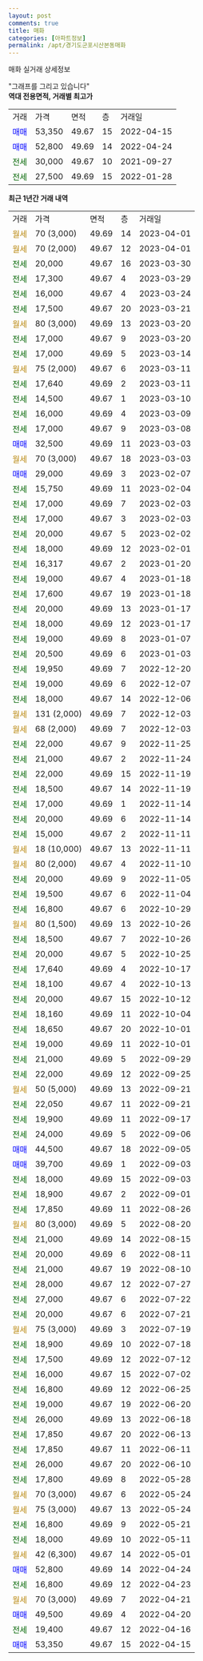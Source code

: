 ```yaml
---
layout: post
comments: true
title: 매화
categories: [아파트정보]
permalink: /apt/경기도군포시산본동매화
---
```


매화 실거래 상세정보

<script type="text/javascript">
  google.charts.load('current', {'packages':['line', 'corechart']});
  google.charts.setOnLoadCallback(drawChart);

  function drawChart() {
    var data = new google.visualization.DataTable();
    data.addColumn('date', '거래일');
    data.addColumn('number', "매매");
    data.addColumn('number', "전세");
    data.addColumn('number', "전매");

    data.addRows([[new Date(Date.parse("2023-04-01")), null, null, null], [new Date(Date.parse("2023-04-01")), null, null, null], [new Date(Date.parse("2023-03-30")), null, 20000, null], [new Date(Date.parse("2023-03-29")), null, 17300, null], [new Date(Date.parse("2023-03-24")), null, 16000, null], [new Date(Date.parse("2023-03-21")), null, 17500, null], [new Date(Date.parse("2023-03-20")), null, null, null], [new Date(Date.parse("2023-03-20")), null, 17000, null], [new Date(Date.parse("2023-03-14")), null, 17000, null], [new Date(Date.parse("2023-03-11")), null, null, null], [new Date(Date.parse("2023-03-11")), null, 17640, null], [new Date(Date.parse("2023-03-10")), null, 14500, null], [new Date(Date.parse("2023-03-09")), null, 16000, null], [new Date(Date.parse("2023-03-08")), null, 17000, null], [new Date(Date.parse("2023-03-03")), 32500, null, null], [new Date(Date.parse("2023-03-03")), null, null, null], [new Date(Date.parse("2023-02-07")), 29000, null, null], [new Date(Date.parse("2023-02-04")), null, 15750, null], [new Date(Date.parse("2023-02-03")), null, 17000, null], [new Date(Date.parse("2023-02-03")), null, 17000, null], [new Date(Date.parse("2023-02-02")), null, 20000, null], [new Date(Date.parse("2023-02-01")), null, 18000, null], [new Date(Date.parse("2023-01-20")), null, 16317, null], [new Date(Date.parse("2023-01-18")), null, 19000, null], [new Date(Date.parse("2023-01-18")), null, 17600, null], [new Date(Date.parse("2023-01-17")), null, 20000, null], [new Date(Date.parse("2023-01-17")), null, 18000, null], [new Date(Date.parse("2023-01-07")), null, 19000, null], [new Date(Date.parse("2023-01-03")), null, 20500, null], [new Date(Date.parse("2022-12-20")), null, 19950, null], [new Date(Date.parse("2022-12-07")), null, 19000, null], [new Date(Date.parse("2022-12-06")), null, 18000, null], [new Date(Date.parse("2022-12-03")), null, null, null], [new Date(Date.parse("2022-12-03")), null, null, null], [new Date(Date.parse("2022-11-25")), null, 22000, null], [new Date(Date.parse("2022-11-24")), null, 21000, null], [new Date(Date.parse("2022-11-19")), null, 22000, null], [new Date(Date.parse("2022-11-19")), null, 18500, null], [new Date(Date.parse("2022-11-14")), null, 17000, null], [new Date(Date.parse("2022-11-14")), null, 20000, null], [new Date(Date.parse("2022-11-11")), null, 15000, null], [new Date(Date.parse("2022-11-11")), null, null, null], [new Date(Date.parse("2022-11-10")), null, null, null], [new Date(Date.parse("2022-11-05")), null, 20000, null], [new Date(Date.parse("2022-11-04")), null, 19500, null], [new Date(Date.parse("2022-10-29")), null, 16800, null], [new Date(Date.parse("2022-10-26")), null, null, null], [new Date(Date.parse("2022-10-26")), null, 18500, null], [new Date(Date.parse("2022-10-25")), null, 20000, null], [new Date(Date.parse("2022-10-17")), null, 17640, null], [new Date(Date.parse("2022-10-13")), null, 18100, null], [new Date(Date.parse("2022-10-12")), null, 20000, null], [new Date(Date.parse("2022-10-04")), null, 18160, null], [new Date(Date.parse("2022-10-01")), null, 18650, null], [new Date(Date.parse("2022-10-01")), null, 19000, null], [new Date(Date.parse("2022-09-29")), null, 21000, null], [new Date(Date.parse("2022-09-25")), null, 22000, null], [new Date(Date.parse("2022-09-21")), null, null, null], [new Date(Date.parse("2022-09-21")), null, 22050, null], [new Date(Date.parse("2022-09-17")), null, 19900, null], [new Date(Date.parse("2022-09-06")), null, 24000, null], [new Date(Date.parse("2022-09-05")), 44500, null, null], [new Date(Date.parse("2022-09-03")), 39700, null, null], [new Date(Date.parse("2022-09-03")), null, 18000, null], [new Date(Date.parse("2022-09-01")), null, 18900, null], [new Date(Date.parse("2022-08-26")), null, 17850, null], [new Date(Date.parse("2022-08-20")), null, null, null], [new Date(Date.parse("2022-08-15")), null, 21000, null], [new Date(Date.parse("2022-08-11")), null, 20000, null], [new Date(Date.parse("2022-08-10")), null, 21000, null], [new Date(Date.parse("2022-07-27")), null, 28000, null], [new Date(Date.parse("2022-07-22")), null, 27000, null], [new Date(Date.parse("2022-07-21")), null, 20000, null], [new Date(Date.parse("2022-07-19")), null, null, null], [new Date(Date.parse("2022-07-18")), null, 18900, null], [new Date(Date.parse("2022-07-12")), null, 17500, null], [new Date(Date.parse("2022-07-02")), null, 16000, null], [new Date(Date.parse("2022-06-25")), null, 16800, null], [new Date(Date.parse("2022-06-20")), null, 19000, null], [new Date(Date.parse("2022-06-18")), null, 26000, null], [new Date(Date.parse("2022-06-13")), null, 17850, null], [new Date(Date.parse("2022-06-11")), null, 17850, null], [new Date(Date.parse("2022-06-10")), null, 26000, null], [new Date(Date.parse("2022-05-28")), null, 17800, null], [new Date(Date.parse("2022-05-24")), null, null, null], [new Date(Date.parse("2022-05-24")), null, null, null], [new Date(Date.parse("2022-05-21")), null, 16800, null], [new Date(Date.parse("2022-05-11")), null, 18000, null], [new Date(Date.parse("2022-05-01")), null, null, null], [new Date(Date.parse("2022-04-24")), 52800, null, null], [new Date(Date.parse("2022-04-23")), null, 16800, null], [new Date(Date.parse("2022-04-21")), null, null, null], [new Date(Date.parse("2022-04-20")), 49500, null, null], [new Date(Date.parse("2022-04-16")), null, 19400, null], [new Date(Date.parse("2022-04-15")), 53350, null, null]]);

    var options = {
      hAxis: {
        format: 'yyyy/MM/dd'
      },    
      lineWidth: 0,
      pointsVisible: true,    
      title: '최근 1년간 유형별 실거래가 분포',
      legend: { position: 'bottom' }
    };

    var formatter = new google.visualization.NumberFormat({pattern:'###,###'} );
    formatter.format(data, 1);
    formatter.format(data, 2);
    
    setTimeout(function() {
        var chart = new google.visualization.LineChart(document.getElementById('columnchart_material'));
        chart.draw(data, (options));
        document.getElementById('loading').style.display = 'none';
    }, 200);
  }
</script>


<div id="loading" style="z-index:20; display: block; margin-left: 0px">"그래프를 그리고 있습니다"</div>
<div id="columnchart_material" style="width: 95%; margin-left: 0px; display: block"></div>
<!-- contents start -->
<b>역대 전용면적, 거래별 최고가</b>
<table class="sortable">
    <tr>
      <td>거래</td>
      <td>가격</td>
      <td>면적</td>
      <td>층</td>
      <td>거래일</td>
    </tr>
        <tr>
          <td><a style="color: blue">매매</a></td>
          <td>53,350</td>
          <td>49.67</td>
          <td>15</td>
          <td>2022-04-15</td>
        </tr>            <tr>
          <td><a style="color: blue">매매</a></td>
          <td>52,800</td>
          <td>49.69</td>
          <td>14</td>
          <td>2022-04-24</td>
        </tr>        
        <tr>
              <td><a style="color: darkgreen">전세</a></td>
              <td>30,000</td>
              <td>49.67</td>
              <td>10</td>
              <td>2021-09-27</td>
            </tr>            <tr>
              <td><a style="color: darkgreen">전세</a></td>
              <td>27,500</td>
              <td>49.69</td>
              <td>15</td>
              <td>2022-01-28</td>
            </tr>        
    
</table>

<b>최근 1년간 거래 내역</b>

<table class="sortable">
    <tr>
      <td>거래</td>
      <td>가격</td>
      <td>면적</td>
      <td>층</td>
      <td>거래일</td>
    </tr>
    <tr>
      <td><a style="color: darkgoldenrod">월세</a></td>
      <td>70 (3,000)</td>
      <td>49.69</td>
      <td>14</td>
      <td>2023-04-01</td>
    </tr>          <tr>
      <td><a style="color: darkgoldenrod">월세</a></td>
      <td>70 (2,000)</td>
      <td>49.67</td>
      <td>12</td>
      <td>2023-04-01</td>
    </tr>          <tr>
      <td><a style="color: darkgreen">전세</a></td>
      <td>20,000</td>
      <td>49.67</td>
      <td>16</td>
      <td>2023-03-30</td>
    </tr>          <tr>
      <td><a style="color: darkgreen">전세</a></td>
      <td>17,300</td>
      <td>49.67</td>
      <td>4</td>
      <td>2023-03-29</td>
    </tr>          <tr>
      <td><a style="color: darkgreen">전세</a></td>
      <td>16,000</td>
      <td>49.67</td>
      <td>4</td>
      <td>2023-03-24</td>
    </tr>          <tr>
      <td><a style="color: darkgreen">전세</a></td>
      <td>17,500</td>
      <td>49.67</td>
      <td>20</td>
      <td>2023-03-21</td>
    </tr>          <tr>
      <td><a style="color: darkgoldenrod">월세</a></td>
      <td>80 (3,000)</td>
      <td>49.69</td>
      <td>13</td>
      <td>2023-03-20</td>
    </tr>          <tr>
      <td><a style="color: darkgreen">전세</a></td>
      <td>17,000</td>
      <td>49.67</td>
      <td>9</td>
      <td>2023-03-20</td>
    </tr>          <tr>
      <td><a style="color: darkgreen">전세</a></td>
      <td>17,000</td>
      <td>49.69</td>
      <td>5</td>
      <td>2023-03-14</td>
    </tr>          <tr>
      <td><a style="color: darkgoldenrod">월세</a></td>
      <td>75 (2,000)</td>
      <td>49.67</td>
      <td>6</td>
      <td>2023-03-11</td>
    </tr>          <tr>
      <td><a style="color: darkgreen">전세</a></td>
      <td>17,640</td>
      <td>49.69</td>
      <td>2</td>
      <td>2023-03-11</td>
    </tr>          <tr>
      <td><a style="color: darkgreen">전세</a></td>
      <td>14,500</td>
      <td>49.67</td>
      <td>1</td>
      <td>2023-03-10</td>
    </tr>          <tr>
      <td><a style="color: darkgreen">전세</a></td>
      <td>16,000</td>
      <td>49.69</td>
      <td>4</td>
      <td>2023-03-09</td>
    </tr>          <tr>
      <td><a style="color: darkgreen">전세</a></td>
      <td>17,000</td>
      <td>49.67</td>
      <td>9</td>
      <td>2023-03-08</td>
    </tr>          <tr>
      <td><a style="color: blue">매매</a></td>
      <td>32,500</td>
      <td>49.69</td>
      <td>11</td>
      <td>2023-03-03</td>
    </tr>          <tr>
      <td><a style="color: darkgoldenrod">월세</a></td>
      <td>70 (3,000)</td>
      <td>49.67</td>
      <td>18</td>
      <td>2023-03-03</td>
    </tr>          <tr>
      <td><a style="color: blue">매매</a></td>
      <td>29,000</td>
      <td>49.69</td>
      <td>3</td>
      <td>2023-02-07</td>
    </tr>          <tr>
      <td><a style="color: darkgreen">전세</a></td>
      <td>15,750</td>
      <td>49.69</td>
      <td>11</td>
      <td>2023-02-04</td>
    </tr>          <tr>
      <td><a style="color: darkgreen">전세</a></td>
      <td>17,000</td>
      <td>49.69</td>
      <td>7</td>
      <td>2023-02-03</td>
    </tr>          <tr>
      <td><a style="color: darkgreen">전세</a></td>
      <td>17,000</td>
      <td>49.67</td>
      <td>3</td>
      <td>2023-02-03</td>
    </tr>          <tr>
      <td><a style="color: darkgreen">전세</a></td>
      <td>20,000</td>
      <td>49.67</td>
      <td>5</td>
      <td>2023-02-02</td>
    </tr>          <tr>
      <td><a style="color: darkgreen">전세</a></td>
      <td>18,000</td>
      <td>49.69</td>
      <td>12</td>
      <td>2023-02-01</td>
    </tr>          <tr>
      <td><a style="color: darkgreen">전세</a></td>
      <td>16,317</td>
      <td>49.67</td>
      <td>2</td>
      <td>2023-01-20</td>
    </tr>          <tr>
      <td><a style="color: darkgreen">전세</a></td>
      <td>19,000</td>
      <td>49.67</td>
      <td>4</td>
      <td>2023-01-18</td>
    </tr>          <tr>
      <td><a style="color: darkgreen">전세</a></td>
      <td>17,600</td>
      <td>49.67</td>
      <td>19</td>
      <td>2023-01-18</td>
    </tr>          <tr>
      <td><a style="color: darkgreen">전세</a></td>
      <td>20,000</td>
      <td>49.69</td>
      <td>13</td>
      <td>2023-01-17</td>
    </tr>          <tr>
      <td><a style="color: darkgreen">전세</a></td>
      <td>18,000</td>
      <td>49.69</td>
      <td>12</td>
      <td>2023-01-17</td>
    </tr>          <tr>
      <td><a style="color: darkgreen">전세</a></td>
      <td>19,000</td>
      <td>49.69</td>
      <td>8</td>
      <td>2023-01-07</td>
    </tr>          <tr>
      <td><a style="color: darkgreen">전세</a></td>
      <td>20,500</td>
      <td>49.69</td>
      <td>6</td>
      <td>2023-01-03</td>
    </tr>          <tr>
      <td><a style="color: darkgreen">전세</a></td>
      <td>19,950</td>
      <td>49.69</td>
      <td>7</td>
      <td>2022-12-20</td>
    </tr>          <tr>
      <td><a style="color: darkgreen">전세</a></td>
      <td>19,000</td>
      <td>49.69</td>
      <td>6</td>
      <td>2022-12-07</td>
    </tr>          <tr>
      <td><a style="color: darkgreen">전세</a></td>
      <td>18,000</td>
      <td>49.67</td>
      <td>14</td>
      <td>2022-12-06</td>
    </tr>          <tr>
      <td><a style="color: darkgoldenrod">월세</a></td>
      <td>131 (2,000)</td>
      <td>49.69</td>
      <td>7</td>
      <td>2022-12-03</td>
    </tr>          <tr>
      <td><a style="color: darkgoldenrod">월세</a></td>
      <td>68 (2,000)</td>
      <td>49.69</td>
      <td>7</td>
      <td>2022-12-03</td>
    </tr>          <tr>
      <td><a style="color: darkgreen">전세</a></td>
      <td>22,000</td>
      <td>49.67</td>
      <td>9</td>
      <td>2022-11-25</td>
    </tr>          <tr>
      <td><a style="color: darkgreen">전세</a></td>
      <td>21,000</td>
      <td>49.67</td>
      <td>2</td>
      <td>2022-11-24</td>
    </tr>          <tr>
      <td><a style="color: darkgreen">전세</a></td>
      <td>22,000</td>
      <td>49.69</td>
      <td>15</td>
      <td>2022-11-19</td>
    </tr>          <tr>
      <td><a style="color: darkgreen">전세</a></td>
      <td>18,500</td>
      <td>49.67</td>
      <td>14</td>
      <td>2022-11-19</td>
    </tr>          <tr>
      <td><a style="color: darkgreen">전세</a></td>
      <td>17,000</td>
      <td>49.69</td>
      <td>1</td>
      <td>2022-11-14</td>
    </tr>          <tr>
      <td><a style="color: darkgreen">전세</a></td>
      <td>20,000</td>
      <td>49.69</td>
      <td>6</td>
      <td>2022-11-14</td>
    </tr>          <tr>
      <td><a style="color: darkgreen">전세</a></td>
      <td>15,000</td>
      <td>49.67</td>
      <td>2</td>
      <td>2022-11-11</td>
    </tr>          <tr>
      <td><a style="color: darkgoldenrod">월세</a></td>
      <td>18 (10,000)</td>
      <td>49.67</td>
      <td>13</td>
      <td>2022-11-11</td>
    </tr>          <tr>
      <td><a style="color: darkgoldenrod">월세</a></td>
      <td>80 (2,000)</td>
      <td>49.67</td>
      <td>4</td>
      <td>2022-11-10</td>
    </tr>          <tr>
      <td><a style="color: darkgreen">전세</a></td>
      <td>20,000</td>
      <td>49.69</td>
      <td>9</td>
      <td>2022-11-05</td>
    </tr>          <tr>
      <td><a style="color: darkgreen">전세</a></td>
      <td>19,500</td>
      <td>49.67</td>
      <td>6</td>
      <td>2022-11-04</td>
    </tr>          <tr>
      <td><a style="color: darkgreen">전세</a></td>
      <td>16,800</td>
      <td>49.67</td>
      <td>6</td>
      <td>2022-10-29</td>
    </tr>          <tr>
      <td><a style="color: darkgoldenrod">월세</a></td>
      <td>80 (1,500)</td>
      <td>49.69</td>
      <td>13</td>
      <td>2022-10-26</td>
    </tr>          <tr>
      <td><a style="color: darkgreen">전세</a></td>
      <td>18,500</td>
      <td>49.67</td>
      <td>7</td>
      <td>2022-10-26</td>
    </tr>          <tr>
      <td><a style="color: darkgreen">전세</a></td>
      <td>20,000</td>
      <td>49.67</td>
      <td>5</td>
      <td>2022-10-25</td>
    </tr>          <tr>
      <td><a style="color: darkgreen">전세</a></td>
      <td>17,640</td>
      <td>49.69</td>
      <td>4</td>
      <td>2022-10-17</td>
    </tr>          <tr>
      <td><a style="color: darkgreen">전세</a></td>
      <td>18,100</td>
      <td>49.67</td>
      <td>4</td>
      <td>2022-10-13</td>
    </tr>          <tr>
      <td><a style="color: darkgreen">전세</a></td>
      <td>20,000</td>
      <td>49.67</td>
      <td>15</td>
      <td>2022-10-12</td>
    </tr>          <tr>
      <td><a style="color: darkgreen">전세</a></td>
      <td>18,160</td>
      <td>49.69</td>
      <td>11</td>
      <td>2022-10-04</td>
    </tr>          <tr>
      <td><a style="color: darkgreen">전세</a></td>
      <td>18,650</td>
      <td>49.67</td>
      <td>20</td>
      <td>2022-10-01</td>
    </tr>          <tr>
      <td><a style="color: darkgreen">전세</a></td>
      <td>19,000</td>
      <td>49.69</td>
      <td>11</td>
      <td>2022-10-01</td>
    </tr>          <tr>
      <td><a style="color: darkgreen">전세</a></td>
      <td>21,000</td>
      <td>49.69</td>
      <td>5</td>
      <td>2022-09-29</td>
    </tr>          <tr>
      <td><a style="color: darkgreen">전세</a></td>
      <td>22,000</td>
      <td>49.69</td>
      <td>12</td>
      <td>2022-09-25</td>
    </tr>          <tr>
      <td><a style="color: darkgoldenrod">월세</a></td>
      <td>50 (5,000)</td>
      <td>49.69</td>
      <td>13</td>
      <td>2022-09-21</td>
    </tr>          <tr>
      <td><a style="color: darkgreen">전세</a></td>
      <td>22,050</td>
      <td>49.67</td>
      <td>11</td>
      <td>2022-09-21</td>
    </tr>          <tr>
      <td><a style="color: darkgreen">전세</a></td>
      <td>19,900</td>
      <td>49.69</td>
      <td>11</td>
      <td>2022-09-17</td>
    </tr>          <tr>
      <td><a style="color: darkgreen">전세</a></td>
      <td>24,000</td>
      <td>49.69</td>
      <td>5</td>
      <td>2022-09-06</td>
    </tr>          <tr>
      <td><a style="color: blue">매매</a></td>
      <td>44,500</td>
      <td>49.67</td>
      <td>18</td>
      <td>2022-09-05</td>
    </tr>          <tr>
      <td><a style="color: blue">매매</a></td>
      <td>39,700</td>
      <td>49.69</td>
      <td>1</td>
      <td>2022-09-03</td>
    </tr>          <tr>
      <td><a style="color: darkgreen">전세</a></td>
      <td>18,000</td>
      <td>49.69</td>
      <td>15</td>
      <td>2022-09-03</td>
    </tr>          <tr>
      <td><a style="color: darkgreen">전세</a></td>
      <td>18,900</td>
      <td>49.67</td>
      <td>2</td>
      <td>2022-09-01</td>
    </tr>          <tr>
      <td><a style="color: darkgreen">전세</a></td>
      <td>17,850</td>
      <td>49.69</td>
      <td>11</td>
      <td>2022-08-26</td>
    </tr>          <tr>
      <td><a style="color: darkgoldenrod">월세</a></td>
      <td>80 (3,000)</td>
      <td>49.69</td>
      <td>5</td>
      <td>2022-08-20</td>
    </tr>          <tr>
      <td><a style="color: darkgreen">전세</a></td>
      <td>21,000</td>
      <td>49.69</td>
      <td>14</td>
      <td>2022-08-15</td>
    </tr>          <tr>
      <td><a style="color: darkgreen">전세</a></td>
      <td>20,000</td>
      <td>49.69</td>
      <td>6</td>
      <td>2022-08-11</td>
    </tr>          <tr>
      <td><a style="color: darkgreen">전세</a></td>
      <td>21,000</td>
      <td>49.67</td>
      <td>19</td>
      <td>2022-08-10</td>
    </tr>          <tr>
      <td><a style="color: darkgreen">전세</a></td>
      <td>28,000</td>
      <td>49.67</td>
      <td>12</td>
      <td>2022-07-27</td>
    </tr>          <tr>
      <td><a style="color: darkgreen">전세</a></td>
      <td>27,000</td>
      <td>49.67</td>
      <td>6</td>
      <td>2022-07-22</td>
    </tr>          <tr>
      <td><a style="color: darkgreen">전세</a></td>
      <td>20,000</td>
      <td>49.67</td>
      <td>6</td>
      <td>2022-07-21</td>
    </tr>          <tr>
      <td><a style="color: darkgoldenrod">월세</a></td>
      <td>75 (3,000)</td>
      <td>49.69</td>
      <td>3</td>
      <td>2022-07-19</td>
    </tr>          <tr>
      <td><a style="color: darkgreen">전세</a></td>
      <td>18,900</td>
      <td>49.69</td>
      <td>10</td>
      <td>2022-07-18</td>
    </tr>          <tr>
      <td><a style="color: darkgreen">전세</a></td>
      <td>17,500</td>
      <td>49.69</td>
      <td>12</td>
      <td>2022-07-12</td>
    </tr>          <tr>
      <td><a style="color: darkgreen">전세</a></td>
      <td>16,000</td>
      <td>49.67</td>
      <td>15</td>
      <td>2022-07-02</td>
    </tr>          <tr>
      <td><a style="color: darkgreen">전세</a></td>
      <td>16,800</td>
      <td>49.69</td>
      <td>12</td>
      <td>2022-06-25</td>
    </tr>          <tr>
      <td><a style="color: darkgreen">전세</a></td>
      <td>19,000</td>
      <td>49.67</td>
      <td>19</td>
      <td>2022-06-20</td>
    </tr>          <tr>
      <td><a style="color: darkgreen">전세</a></td>
      <td>26,000</td>
      <td>49.69</td>
      <td>13</td>
      <td>2022-06-18</td>
    </tr>          <tr>
      <td><a style="color: darkgreen">전세</a></td>
      <td>17,850</td>
      <td>49.67</td>
      <td>20</td>
      <td>2022-06-13</td>
    </tr>          <tr>
      <td><a style="color: darkgreen">전세</a></td>
      <td>17,850</td>
      <td>49.67</td>
      <td>11</td>
      <td>2022-06-11</td>
    </tr>          <tr>
      <td><a style="color: darkgreen">전세</a></td>
      <td>26,000</td>
      <td>49.67</td>
      <td>20</td>
      <td>2022-06-10</td>
    </tr>          <tr>
      <td><a style="color: darkgreen">전세</a></td>
      <td>17,800</td>
      <td>49.69</td>
      <td>8</td>
      <td>2022-05-28</td>
    </tr>          <tr>
      <td><a style="color: darkgoldenrod">월세</a></td>
      <td>70 (3,000)</td>
      <td>49.67</td>
      <td>6</td>
      <td>2022-05-24</td>
    </tr>          <tr>
      <td><a style="color: darkgoldenrod">월세</a></td>
      <td>75 (3,000)</td>
      <td>49.67</td>
      <td>13</td>
      <td>2022-05-24</td>
    </tr>          <tr>
      <td><a style="color: darkgreen">전세</a></td>
      <td>16,800</td>
      <td>49.69</td>
      <td>9</td>
      <td>2022-05-21</td>
    </tr>          <tr>
      <td><a style="color: darkgreen">전세</a></td>
      <td>18,000</td>
      <td>49.69</td>
      <td>10</td>
      <td>2022-05-11</td>
    </tr>          <tr>
      <td><a style="color: darkgoldenrod">월세</a></td>
      <td>42 (6,300)</td>
      <td>49.67</td>
      <td>14</td>
      <td>2022-05-01</td>
    </tr>          <tr>
      <td><a style="color: blue">매매</a></td>
      <td>52,800</td>
      <td>49.69</td>
      <td>14</td>
      <td>2022-04-24</td>
    </tr>          <tr>
      <td><a style="color: darkgreen">전세</a></td>
      <td>16,800</td>
      <td>49.69</td>
      <td>12</td>
      <td>2022-04-23</td>
    </tr>          <tr>
      <td><a style="color: darkgoldenrod">월세</a></td>
      <td>70 (3,000)</td>
      <td>49.69</td>
      <td>7</td>
      <td>2022-04-21</td>
    </tr>          <tr>
      <td><a style="color: blue">매매</a></td>
      <td>49,500</td>
      <td>49.69</td>
      <td>4</td>
      <td>2022-04-20</td>
    </tr>          <tr>
      <td><a style="color: darkgreen">전세</a></td>
      <td>19,400</td>
      <td>49.67</td>
      <td>12</td>
      <td>2022-04-16</td>
    </tr>          <tr>
      <td><a style="color: blue">매매</a></td>
      <td>53,350</td>
      <td>49.67</td>
      <td>15</td>
      <td>2022-04-15</td>
    </tr>      </table>
<!-- contents end -->    

